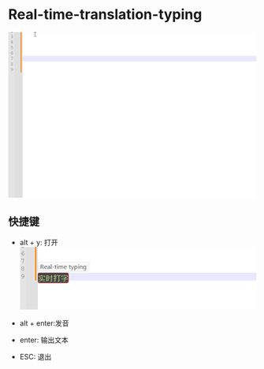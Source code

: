 # Real-time-translation-typing
![Alt text](screenshots.gif)

## 快捷键
* alt + y: 打开
![图 0](images/16771b28ffa808f0c407a1248a0c8a1775923cd97135443f8899d0adb9a668bc.png)  


* alt + enter:发音

* enter: 输出文本

* ESC: 退出